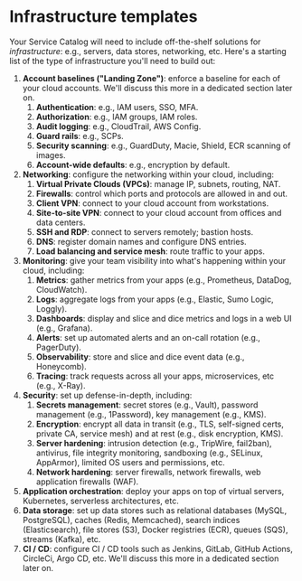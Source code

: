 # Infrastructure templates

Your Service Catalog will need to include off-the-shelf solutions for _infrastructure_: e.g., servers, data stores,
networking, etc. Here's a starting list of the type of infrastructure you'll need to build out:

1. **Account baselines ("Landing Zone")**: enforce a baseline for each of your cloud accounts.  We'll discuss this more in a dedicated section later on.
   1. **Authentication**: e.g., IAM users, SSO, MFA.
   2. **Authorization**: e.g., IAM groups, IAM roles.
   3. **Audit logging**: e.g., CloudTrail, AWS Config.
   4. **Guard rails**: e.g., SCPs.
   5. **Security scanning**: e.g., GuardDuty, Macie, Shield, ECR scanning of images.
   6. **Account-wide defaults**: e.g., encryption by default.
2. **Networking**: configure the networking within your cloud, including:
   1. **Virtual Private Clouds (VPCs)**: manage IP, subnets, routing, NAT.
   2. **Firewalls**: control which ports and protocols are allowed in and out.
   3. **Client VPN**: connect to your cloud account from workstations.
   4. **Site-to-site VPN**: connect to your cloud account from offices and data centers.
   5. **SSH and RDP**: connect to servers remotely; bastion hosts.
   6. **DNS**: register domain names and configure DNS entries.
   7. **Load balancing and service mesh**: route traffic to your apps.
3. **Monitoring**: give your team visibility into what's happening within your cloud, including:
   1. **Metrics**: gather metrics from your apps (e.g., Prometheus, DataDog, CloudWatch).
   2. **Logs**: aggregate logs from your apps (e.g., Elastic, Sumo Logic, Loggly).
   3. **Dashboards**: display and slice and dice metrics and logs in a web UI (e.g., Grafana).
   4. **Alerts**: set up automated alerts and an on-call rotation (e.g., PagerDuty).
   5. **Observability**: store and slice and dice event data (e.g., Honeycomb).
   6. **Tracing**: track requests across all your apps, microservices, etc (e.g., X-Ray).
4. **Security**: set up defense-in-depth, including:
   1. **Secrets management**: secret stores (e.g., Vault), password management (e.g., 1Password), key management (e.g., KMS).
   2. **Encryption**: encrypt all data in transit (e.g., TLS, self-signed certs, private CA, service mesh) and at rest (e.g., disk encryption, KMS).
   3. **Server hardening**: intrusion detection (e.g., TripWire, fail2ban), antivirus, file integrity monitoring, sandboxing (e.g., SELinux, AppArmor), limited OS users and permissions, etc.
   4. **Network hardening**: server firewalls, network firewalls, web application firewalls (WAF).
5. **Application orchestration**: deploy your apps on top of virtual servers, Kubernetes, serverless architectures, etc.
6. **Data storage**: set up data stores such as relational databases (MySQL, PostgreSQL), caches (Redis, Memcached), search indices (Elasticsearch), file stores (S3), Docker registries (ECR), queues (SQS), streams (Kafka), etc.
7. **CI / CD**: configure CI / CD tools such as Jenkins, GitLab, GitHub Actions, CircleCi, Argo CD, etc. We'll discuss this more in a dedicated section later on.


<!-- ##DOCS-SOURCER-START
{"sourcePlugin":"Local File Copier","hash":"316c44735b27b9192fbe275282165db1"}
##DOCS-SOURCER-END -->
